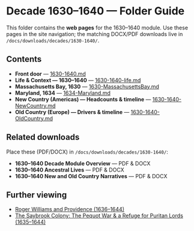 # Decade 1630–1640 — Folder Guide

This folder contains the **web pages** for the 1630–1640 module. Use these pages in the site navigation; the matching DOCX/PDF downloads live in  
`/docs/downloads/decades/1630-1640/`.

## Contents
- **Front door** — [1630-1640.md](1630-1640.md)  
- **Life & Context — 1630–1640** — [1630-1640-life.md](1630-1640-life.md)  
- **Massachusetts Bay, 1630** — [1630-MassachusettsBay.md](1630-MassachusettsBay.md)  
- **Maryland, 1634** — [1634-Maryland.md](1634-Maryland.md)  
- **New Country (Americas) — Headcounts & timeline** — [1630-1640-NewCountry.md](1630-1640-NewCountry.md)  
- **Old Country (Europe) — Drivers & timeline** — [1630-1640-OldCountry.md](1630-1640-OldCountry.md)

## Related downloads
Place these (PDF/DOCX) in `/docs/downloads/decades/1630-1640/`:
- **1630–1640 Decade Module Overview** — PDF & DOCX  
- **1630–1640 Ancestral Lives** — PDF & DOCX  
- **1630–1640 New and Old Country Narratives** — PDF & DOCX

## Further viewing
- [Roger Williams and Providence (1636–1644)](https://www.youtube.com/watch?v=fDRJTnQKFzU)
- [The Saybrook Colony: The Pequot War & a Refuge for Puritan Lords (1635–1644)](https://www.youtube.com/watch?v=9l0PlNGDFZM)
